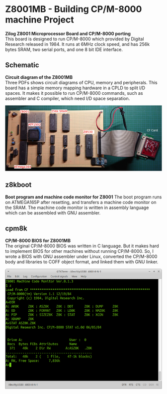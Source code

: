 # Z8001MB - Building CP/M-8000 machine Project 
**Zilog Z8001 Microprocessor Board and CP/M-8000 porting**    
This board is designed to run CP/M-8000 which provided by Digital Research released in 1984. It runs at 6MHz clock speed, and has 256k bytes SRAM, two serial ports, and one 8 bit IDE interface. 

## Schematic
**Circuit diagram of the Z8001MB**    
Three PDFs shows circuit diagrams of CPU, memory and peripherals. This board has a simple memory mapping hardware in a CPLD to split I/D spaces. It makes it possible to run CP/M-8000 commands, such as assembler and C compiler, which need I/D space separation.

![Z8001MB](./Schematic/Z8001MB.JPG) 

## z8kboot
**Boot program and machine code monitor for Z8001**
The boot program runs on ATMEGA165P after resetting, and transfers a machine code monitor on the SRAM.
The machine code monitor is written in assembly language which can be assembled with GNU assembler.

## cpm8k
**CP/M-8000 BIOS for Z8001MB**    
The original CP/M-8000 BIOS was written in C language. But it makes hard to implement BIOS for other machines without running CP/M-8000. So, I wrote a BIOS with GNU assembler under Linux, converted the CP/M-8000 body and libraries to COFF object format, and linked them with GNU linker. 

![cpm8k](./cpm8k/cpm8k-1.png)
